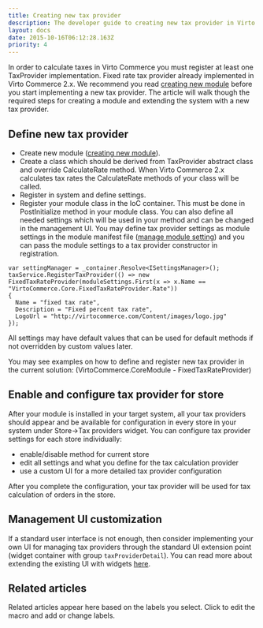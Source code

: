 ```yaml
---
title: Creating new tax provider
description: The developer guide to creating new tax provider in Virto Commerce
layout: docs
date: 2015-10-16T06:12:28.163Z
priority: 4
---
```

In order to calculate taxes in Virto Commerce you must register at least one TaxProvider implementation. Fixed rate tax provider already implemented in Virto Commerce 2.x. We recommend you read [creating new module](../working-with-platform-manager/extending-functionality/creating-new-module.md)  before you start implementing a new tax provider. The article will walk though the required steps for creating a module and extending the system with a new tax provider.

## Define new tax provider

* Create new module ([creating new module](../working-with-platform-manager/extending-functionality/creating-new-module.md)).
* Create a class which should be derived from TaxProvider abstract class and override CalculateRate method. When Virto Commerce 2.x calculates tax rates the CalculateRate methods of your class will be called.
* Register in system and define settings.
* Register your module class in the IoC container. This must be done in PostInitialize method in your module class. You can also define all needed settings which will be used in your method and can be changed in the management UI. You may define tax provider settings as module settings in the module manifest file ([manage module setting](../working-with-platform-manager/extending-functionality/managing-module-settings.md)) and you can pass the module settings to a tax provider constructor in registration.  
  
```
var settingManager = _container.Resolve<ISettingsManager>();
taxService.RegisterTaxProvider(() => new FixedTaxRateProvider(moduleSettings.First(x => x.Name == "VirtoCommerce.Core.FixedTaxRateProvider.Rate"))
{
  Name = "fixed tax rate",
  Description = "Fixed percent tax rate",
  LogoUrl = "http://virtocommerce.com/Content/images/logo.jpg"
});
```

All settings may have default values that can be used for default methods if not overridden by custom values later.

You may see examples on how to define and register new tax provider in the current solution: (VirtoCommerce.CoreModule - FixedTaxRateProvider)

## Enable and configure tax provider for store

After your module is installed in your target system, all your tax providers should appear and be available for configuration in every store in your system under Store->Tax providers widget. You can configure tax provider settings for each store individually:

* enable/disable method for current store
* edit all settings and what you define for the tax calculation provider
* use a custom UI for a more detailed tax provider configuration

After you complete the configuration, your tax provider will be used for tax calculation of orders in the store.

## Management UI customization

If a standard user interface is not enough, then consider implementing your own UI for managing tax providers through the standard UI extension point (widget container with group `taxProviderDetail`). You can read more about extending the existing UI with widgets [here](../../developer-guide/working-with-platform-manager/basic-functions/widgets.md).

## Related articles

Related articles appear here based on the labels you select. Click to edit the macro and add or change labels.
